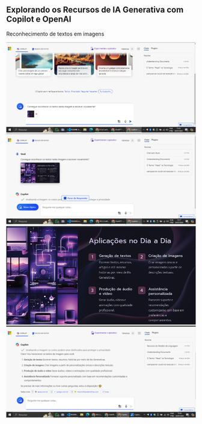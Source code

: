 ## Explorando os Recursos de IA Generativa com Copilot e OpenAI

Reconhecimento de textos em imagens 

![Foto](inputs/1.png)
![Foto](inputs/2.png)
![Foto](output/img.png)
![Foto](output/3.png)